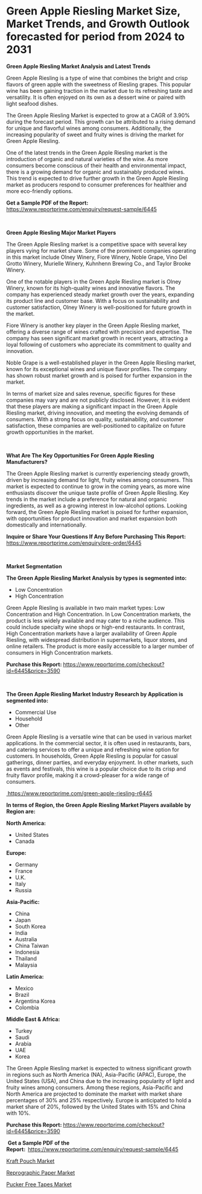 <p><h1>Green Apple Riesling Market Size, Market Trends, and Growth Outlook forecasted for period from 2024 to 2031</h1></p><p><strong>Green Apple Riesling Market Analysis and Latest Trends</strong></p>
<p><p>Green Apple Riesling is a type of wine that combines the bright and crisp flavors of green apple with the sweetness of Riesling grapes. This popular wine has been gaining traction in the market due to its refreshing taste and versatility. It is often enjoyed on its own as a dessert wine or paired with light seafood dishes.</p><p>The Green Apple Riesling Market is expected to grow at a CAGR of 3.90% during the forecast period. This growth can be attributed to a rising demand for unique and flavorful wines among consumers. Additionally, the increasing popularity of sweet and fruity wines is driving the market for Green Apple Riesling.</p><p>One of the latest trends in the Green Apple Riesling market is the introduction of organic and natural varieties of the wine. As more consumers become conscious of their health and environmental impact, there is a growing demand for organic and sustainably produced wines. This trend is expected to drive further growth in the Green Apple Riesling market as producers respond to consumer preferences for healthier and more eco-friendly options.</p></p>
<p><strong>Get a Sample PDF of the Report:&nbsp;</strong> <a href="https://www.reportprime.com/enquiry/request-sample/6445">https://www.reportprime.com/enquiry/request-sample/6445</a></p>
<p>&nbsp;</p>
<p><strong>Green Apple Riesling Major Market Players</strong></p>
<p><p>The Green Apple Riesling market is a competitive space with several key players vying for market share. Some of the prominent companies operating in this market include Olney Winery, Fiore Winery, Noble Grape, Vino Del Grotto Winery, Murielle Winery, Kuhnhenn Brewing Co., and Taylor Brooke Winery.</p><p>One of the notable players in the Green Apple Riesling market is Olney Winery, known for its high-quality wines and innovative flavors. The company has experienced steady market growth over the years, expanding its product line and customer base. With a focus on sustainability and customer satisfaction, Olney Winery is well-positioned for future growth in the market.</p><p>Fiore Winery is another key player in the Green Apple Riesling market, offering a diverse range of wines crafted with precision and expertise. The company has seen significant market growth in recent years, attracting a loyal following of customers who appreciate its commitment to quality and innovation.</p><p>Noble Grape is a well-established player in the Green Apple Riesling market, known for its exceptional wines and unique flavor profiles. The company has shown robust market growth and is poised for further expansion in the market.</p><p>In terms of market size and sales revenue, specific figures for these companies may vary and are not publicly disclosed. However, it is evident that these players are making a significant impact in the Green Apple Riesling market, driving innovation, and meeting the evolving demands of consumers. With a strong focus on quality, sustainability, and customer satisfaction, these companies are well-positioned to capitalize on future growth opportunities in the market.</p></p>
<p>&nbsp;</p>
<p><strong>What Are The Key Opportunities For Green Apple Riesling Manufacturers?</strong></p>
<p><p>The Green Apple Riesling market is currently experiencing steady growth, driven by increasing demand for light, fruity wines among consumers. This market is expected to continue to grow in the coming years, as more wine enthusiasts discover the unique taste profile of Green Apple Riesling. Key trends in the market include a preference for natural and organic ingredients, as well as a growing interest in low-alcohol options. Looking forward, the Green Apple Riesling market is poised for further expansion, with opportunities for product innovation and market expansion both domestically and internationally.</p></p>
<p><strong>Inquire or Share Your Questions If Any Before Purchasing This Report:</strong> <a href="https://www.reportprime.com/enquiry/pre-order/6445">https://www.reportprime.com/enquiry/pre-order/6445</a></p>
<p>&nbsp;</p>
<p><strong>Market Segmentation</strong></p>
<p><strong>The Green Apple Riesling Market Analysis by types is segmented into:</strong></p>
<p><ul><li>Low Concentration</li><li>High Concentration</li></ul></p>
<p><p>Green Apple Riesling is available in two main market types: Low Concentration and High Concentration. In Low Concentration markets, the product is less widely available and may cater to a niche audience. This could include specialty wine shops or high-end restaurants. In contrast, High Concentration markets have a larger availability of Green Apple Riesling, with widespread distribution in supermarkets, liquor stores, and online retailers. The product is more easily accessible to a larger number of consumers in High Concentration markets.</p></p>
<p><strong>Purchase this Report:&nbsp;</strong><a href="https://www.reportprime.com/checkout?id=6445&price=3590">https://www.reportprime.com/checkout?id=6445&price=3590</a></p>
<p>&nbsp;</p>
<p><strong>The Green Apple Riesling Market Industry Research by Application is segmented into:</strong></p>
<p><ul><li>Commercial Use</li><li>Household</li><li>Other</li></ul></p>
<p><p>Green Apple Riesling is a versatile wine that can be used in various market applications. In the commercial sector, it is often used in restaurants, bars, and catering services to offer a unique and refreshing wine option for customers. In households, Green Apple Riesling is popular for casual gatherings, dinner parties, and everyday enjoyment. In other markets, such as events and festivals, this wine is a popular choice due to its crisp and fruity flavor profile, making it a crowd-pleaser for a wide range of consumers.</p></p>
<p><a href="https://www.reportprime.com/green-apple-riesling-r6445">&nbsp;https://www.reportprime.com/green-apple-riesling-r6445</a></p>
<p><strong>In terms of Region, the Green Apple Riesling Market Players available by Region are:</strong></p>
<p>
    <p> <strong> North America: </strong>
        <ul>
            <li>United States</li>
            <li>Canada</li>
        </ul>
        </p> 
    <p> <strong> Europe: </strong>
        <ul>
            <li>Germany</li>
            <li>France</li>
            <li>U.K.</li>
            <li>Italy</li>
            <li>Russia</li>
        </ul>
        </p> 
    <p> <strong> Asia-Pacific: </strong>
        <ul>
            <li>China</li>
            <li>Japan</li>
            <li>South Korea</li>
            <li>India</li>
            <li>Australia</li>
            <li>China Taiwan</li>
            <li>Indonesia</li>
            <li>Thailand</li>
            <li>Malaysia</li>
        </ul>
        </p> 
    <p> <strong> Latin America: </strong>
        <ul>
            <li>Mexico</li>
            <li>Brazil</li>
            <li>Argentina Korea</li>
            <li>Colombia</li>
        </ul>
        </p> 
    <p> <strong> Middle East & Africa: </strong>
        <ul>
            <li>Turkey</li>
            <li>Saudi</li>
            <li>Arabia</li>
            <li>UAE</li>
            <li>Korea</li>
        </ul>
    </p>
    </p>
<p><p>The Green Apple Riesling market is expected to witness significant growth in regions such as North America (NA), Asia-Pacific (APAC), Europe, the United States (USA), and China due to the increasing popularity of light and fruity wines among consumers. Among these regions, Asia-Pacific and North America are projected to dominate the market with market share percentages of 30% and 25% respectively. Europe is anticipated to hold a market share of 20%, followed by the United States with 15% and China with 10%.</p></p>
<p><strong>Purchase this Report: </strong><a href="https://www.reportprime.com/checkout?id=6445&price=3590">https://www.reportprime.com/checkout?id=6445&price=3590</a></p>
<p>&nbsp;<strong>Get a Sample PDF of the Report:&nbsp;&nbsp;</strong><a href="https://www.reportprime.com/enquiry/request-sample/6445">https://www.reportprime.com/enquiry/request-sample/6445</a></p>
<p><strong></strong></p>
<p><p><a href="https://lydian-appliance-61d.notion.site/Kraft-Pouch-Market-Size-Growth-Outlook-from-2024-to-2031-projecting-at-Market-s-Trends-Analysis-by-43040f15bcc24f9b9080b165a5e42448">Kraft Pouch Market</a></p><p><a href="https://forested-sushi-9b0.notion.site/Global-Reprographic-Paper-Market-by-Types-Applications-and-Major-Players-with-Regional-Growth-Rat-ed584767bc05467485bde5ce3a5db004">Reprographic Paper Market</a></p><p><a href="https://summer-dogwood-3e9.notion.site/Pucker-Free-Tapes-Market-Size-Focuses-on-Market-Dynamics-In-Depth-Analysis-and-Future-Projections-o-e4b65030568945059640f3214fd4cfe9">Pucker Free Tapes Market</a></p></p>
